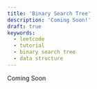 ```yaml
---
title: 'Binary Search Tree'
description: 'Coming Soon!'
draft: true
keywords:
  - leetcode
  - tutorial
  - binary search tree
  - data structure
---
```


Coming Soon